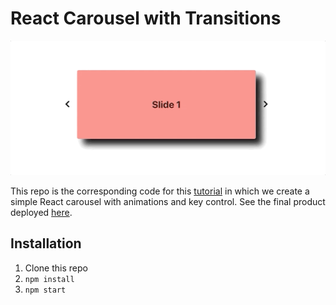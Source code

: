# React Carousel with Transitions

![](./public/preview.gif)

This repo is the corresponding code for this [tutorial](https://www.blog.karenying.com/posts/adding-transitions-to-a-react-carousel-with-material-ui) in which we create a simple React carousel with animations and key control. See the final product deployed [here](https://react-carousel-with-transitions.netlify.app/).

## Installation

1. Clone this repo
2. `npm install`
3. `npm start`
